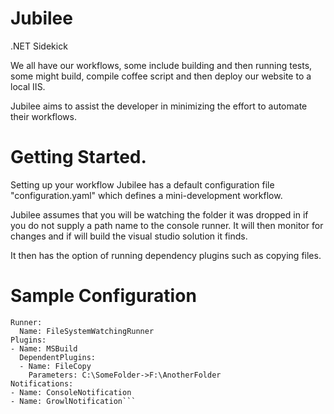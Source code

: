 Jubilee
=======

.NET Sidekick

We all have our workflows, some include building and then running tests, some might build, compile coffee script and then deploy our website to a local IIS.

Jubilee aims to assist the developer in minimizing the effort to automate their workflows.

Getting Started.
================

Setting up your workflow
Jubilee has a default configuration file "configuration.yaml" which defines a mini-development workflow.

Jubilee assumes that you will be watching the folder it was dropped in if you do not supply a path name to the console runner. It will then monitor for changes and if will build the visual studio solution it finds.

It then has the option of running dependency plugins such as copying files.


Sample Configuration
====================
```
Runner:
  Name: FileSystemWatchingRunner
Plugins:
- Name: MSBuild
  DependentPlugins:
  - Name: FileCopy
    Parameters: C:\SomeFolder->F:\AnotherFolder
Notifications:
- Name: ConsoleNotification
- Name: GrowlNotification```
